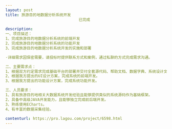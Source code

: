 ```yaml
---                
layout: post       
title: 旅游目的地数据分析系统开发
                                已完成
           
description: 
一、项目描述：
1、完成旅游目的地数据分析系统的前端开发
2、完成旅游目的地数据分析系统的功能开发
3、完成旅游目的地数据分析系统开发的实施和部署

·详细需求因保密需要，请投标时提供联系方式和案例，通过私聊的方式完成需求沟通。

二、主要需求点：
1、根据双方约定需求完成基础平台的部署并交付全套源代码、帮助文档、数据字典、系统设计文档等资料。
2、根据我方提出的UI设计方案，完成系统的前端开发。
3、根据我方提出的功能设计方案，完成系统功能开发。

三、人员要求：
1、具有旅游目的地相关大数据系统开发经验且能够提供类似的系统源码作为基础框架。
2、具备中高级JAVA开发能力，且能够独立完成前后端开发。
3、熟练使用ECharts。
4、有丰富的数据采集经验。
     
contenturl: https://pro.lagou.com/project/6598.html      
---                 
```

